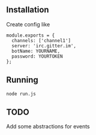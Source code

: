 ## Installation

Create config like

~~~
module.exports = {
  channels: ['channel1']
  server: 'irc.gitter.im',
  botName: YOURNAME,
  password: YOURTOKEN
};
~~~


## Running

~~~.shell
node run.js
~~~

## TODO

Add some abstractions for events
